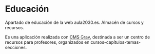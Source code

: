 # Educación
Apartado de educación de la web aula2030.es. Almacén de cursos y recursos.

Es una aplicación realizada con [CMS Grav](https://getgrav.org), destinada a ser un centro de recursos para profesores, organizados en cursos-capítulos-temas-secciones.
